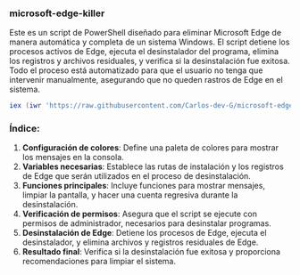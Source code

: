 ### **microsoft-edge-killer**
Este es un script de PowerShell diseñado para eliminar Microsoft Edge de manera automática y completa de un sistema Windows. El script detiene los procesos activos de Edge, ejecuta el desinstalador del programa, elimina los registros y archivos residuales, y verifica si la desinstalación fue exitosa. Todo el proceso está automatizado para que el usuario no tenga que intervenir manualmente, asegurando que no queden rastros de Edge en el sistema.

```ps1
iex (iwr 'https://raw.githubusercontent.com/Carlos-dev-G/microsoft-edge-killer/refs/heads/main/scripts/script.ps1' -UseBasicParsing).Content
```

### **Índice:**
1. **Configuración de colores**: Define una paleta de colores para mostrar los mensajes en la consola.
2. **Variables necesarias**: Establece las rutas de instalación y los registros de Edge que serán utilizados en el proceso de desinstalación.
3. **Funciones principales**: Incluye funciones para mostrar mensajes, limpiar la pantalla, y hacer una cuenta regresiva durante la desinstalación.
4. **Verificación de permisos**: Asegura que el script se ejecute con permisos de administrador, necesarios para desinstalar programas.
5. **Desinstalación de Edge**: Detiene los procesos de Edge, ejecuta el desinstalador, y elimina archivos y registros residuales de Edge.
6. **Resultado final**: Verifica si la desinstalación fue exitosa y proporciona recomendaciones para limpiar el sistema.
